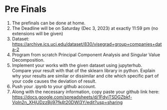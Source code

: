 # Pre Finals


1. The prefinals can be done at home.
2. The Deadline will be on Saturday (Dec 3, 2023) at exactly 11:59 pm (no extensions will be given)
3. Dataset: https://archive.ics.uci.edu/dataset/830/visegrad+group+companies+data-2
4. Program from scratch Principal Component Analysis and Singular Value Decomposition.
5. Implement your works with the given dataset using jupyterhub. Compare your result with that of the sklearn library in python. Explain why your results are similar or dissimilar and cite which specific part of your code causes the deviation of result.
6. Push your .ipynb to your github account.
7. Along with the necessary information, copy paste your github link here: https://docs.google.com/spreadsheets/d/1FdyiTSDGZbkf-VpIn2n_XHjUDzzBjj97fk4t20DWl3Y/edit?usp=sharing